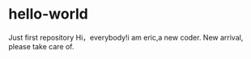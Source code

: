 # hello-world
Just first repository
Hi，everybody!i am eric,a new coder.
New arrival, please take care of.
